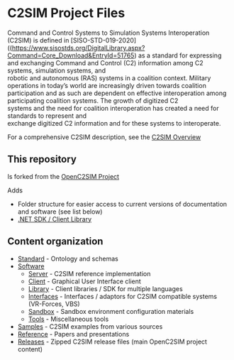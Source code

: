 # C2SIM Project Files

Command and Control Systems to Simulation Systems Interoperation (C2SIM) is defined in [SISO-STD-019-2020]((https://www.sisostds.org/DigitalLibrary.aspx?Command=Core_Download&EntryId=51765) 
as a standard for expressing 
and  exchanging  Command  and  Control  (C2)  information  among  C2  systems,  simulation  systems,  and  
robotic and autonomous (RAS) systems in a coalition context. 
Military operations in today’s world are increasingly driven towards coalition participation and as such are 
dependent  on  effective  interoperation  among  participating  coalition  systems.  The  growth  of  digitized  C2  
systems  and  the  need  for  coalition  interoperation  has  created  a  need  for  standards  to  represent  and  
exchange digitized C2 information and for these systems to interoperate. 

For a comprehensive C2SIM description, see the [C2SIM Overview](Reference/C2SIM-Overview1.pdf)

## This repository

Is forked from the [OpenC2SIM Project](https://github.com/OpenC2SIM/OpenC2SIM.github.io)

Adds 
* Folder structure for easier access to current versions of documentation and software (see list below)
* [.NET SDK / Client Library](https://github.com/hyssostech/OpenC2SIM.github.io/tree/master/Software/Library/CS/C2SIMSDK)


## Content organization

* [Standard](https://github.com/hyssostech/OpenC2SIM.github.io/tree/master/Standard) - Ontology and schemas
* [Software](https://github.com/hyssostech/OpenC2SIM.github.io/tree/master/Software)
    * [Server](https://github.com/hyssostech/OpenC2SIM.github.io/tree/master/Software/Server) - C2SIM reference implementation
    * [Client](https://github.com/hyssostech/OpenC2SIM.github.io/tree/master/Software/Client) - Graphical User Interface client
    * [Library](https://github.com/hyssostech/OpenC2SIM.github.io/tree/master/Software/Library) - Client libraries / SDK for multiple languages
    * [Interfaces](https://github.com/hyssostech/OpenC2SIM.github.io/tree/master/Software/Interfaces) - Interfaces / adaptors for C2SIM compatible systems (VR-Forces, VBS)
    * [Sandbox](https://github.com/hyssostech/OpenC2SIM.github.io/tree/master/Software/Sandbox) - Sandbox environment configuration materials
    * [Tools](https://github.com/hyssostech/OpenC2SIM.github.io/tree/master/Software/Tools) - Miscellaneous tools
* [Samples](https://github.com/hyssostech/OpenC2SIM.github.io/tree/master/Samples) - C2SIM examples from various sources 
* [Reference](https://github.com/hyssostech/OpenC2SIM.github.io/tree/master/Reference) - Papers and presentations
* [Releases](https://github.com/hyssostech/OpenC2SIM.github.io/tree/master/Releases) - Zipped C2SIM release files (main OpenC2SIM project content)

